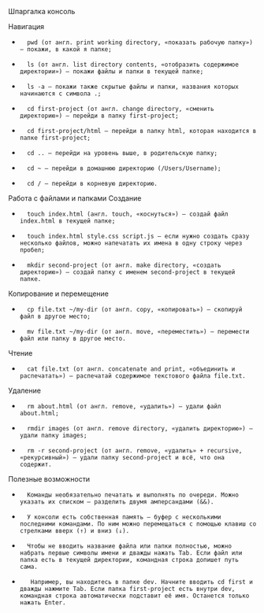 Шпаргалка консоль


Навигация
* 		pwd (от англ. print working directory, «показать рабочую папку») — покажи, в какой я папке;
* 		ls (от англ. list directory contents, «отобразить содержимое директории») — покажи файлы и папки в текущей папке;
* 		ls -a — покажи также скрытые файлы и папки, названия которых начинаются с символа .;
* 		cd first-project (от англ. change directory, «сменить директорию») — перейди в папку first-project;
* 		cd first-project/html — перейди в папку html, которая находится в папке first-project;
* 		cd .. — перейди на уровень выше, в родительскую папку;
* 		cd ~ — перейди в домашнюю директорию (/Users/Username);
* 		cd / — перейди в корневую директорию.
Работа с файлами и папками
Создание
* 		touch index.html (англ. touch, «коснуться») — создай файл index.html в текущей папке;
* 		touch index.html style.css script.js — если нужно создать сразу несколько файлов, можно напечатать их имена в одну строку через пробел;
* 		mkdir second-project (от англ. make directory, «создать директорию») — создай папку с именем second-project в текущей папке.
Копирование и перемещение
* 		cp file.txt ~/my-dir (от англ. copy, «копировать») — скопируй файл в другое место;
* 		mv file.txt ~/my-dir (от англ. move, «переместить») — перемести файл или папку в другое место.
Чтение
* 		cat file.txt (от англ. concatenate and print, «объединить и распечатать») — распечатай содержимое текстового файла file.txt.
Удаление
* 		rm about.html (от англ. remove, «удалить») — удали файл about.html;
* 		rmdir images (от англ. remove directory, «удалить директорию») — удали папку images;
* 		rm -r second-project (от англ. remove, «удалить» + recursive, «рекурсивный») — удали папку second-project и всё, что она содержит.
Полезные возможности
* 		Команды необязательно печатать и выполнять по очереди. Можно указать их списком — разделить двумя амперсандами (&&).
* 		У консоли есть собственная память — буфер с несколькими последними командами. По ним можно перемещаться с помощью клавиш со стрелками вверх (↑) и вниз (↓).
* 		Чтобы не вводить название файла или папки полностью, можно набрать первые символы имени и дважды нажать Tab. Если файл или папка есть в текущей директории, командная строка допишет путь сама.
* 		 Например, вы находитесь в папке dev. Начните вводить cd first и дважды нажмите Tab. Если папка first-project есть внутри dev, командная строка автоматически подставит её имя. Останется только нажать Enter.

